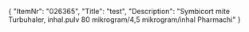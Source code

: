 {
  "ItemNr": "026365",
  "Title": "test",
  "Description": "Symbicort mite Turbuhaler, inhal.pulv 80 mikrogram/4,5 mikrogram/inhal Pharmachi"
}